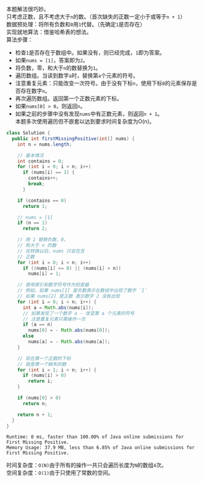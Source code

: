 本题解法很巧妙。  
只考虑正数，且不考虑大于`n`的数。（首次缺失的正数一定小于或等于`n + 1`）  
数据预处理：将所有负数和`0`用`1`代替。（先确定`1`是否存在）  
实现就地算法：借鉴哈希表的想法。  
算法步骤：
- 检查`1`是否存在于数组中。如果没有，则已经完成，`1`即为答案。
- 如果`nums = [1]`，答案即为`2`。
- 将负数，零，和大于`n`的数替换为`1`。
- 遍历数组。当读到数字`a`时，替换第`a`个元素的符号。
- 注意重复元素：只能改变一次符号。由于没有下标`n`，使用下标`0`的元素保存是否存在数字`n`。
- 再次遍历数组。返回第一个正数元素的下标。
- 如果`nums[0] > 0`，则返回`n`。
- 如果之前的步骤中没有发现`nums`中有正数元素，则返回`n + 1`。  
本题多次使用遍历但不嵌套以达到要求时间复杂度为O(n)。
```java
class Solution {
  public int firstMissingPositive(int[] nums) {
    int n = nums.length;

    // 基本情况
    int contains = 0;
    for (int i = 0; i < n; i++)
      if (nums[i] == 1) {
        contains++;
        break;
      }

    if (contains == 0)
      return 1;

    // nums = [1]
    if (n == 1)
      return 2;

    // 用 1 替换负数，0，
    // 和大于 n 的数
    // 在转换以后，nums 只会包含
    // 正数
    for (int i = 0; i < n; i++)
      if ((nums[i] <= 0) || (nums[i] > n))
        nums[i] = 1;

    // 使用索引和数字符号作为检查器
    // 例如，如果 nums[1] 是负数表示在数组中出现了数字 `1`
    // 如果 nums[2] 是正数 表示数字 2 没有出现
    for (int i = 0; i < n; i++) {
      int a = Math.abs(nums[i]);
      // 如果发现了一个数字 a - 改变第 a 个元素的符号
      // 注意重复元素只需操作一次
      if (a == n)
        nums[0] = - Math.abs(nums[0]);
      else
        nums[a] = - Math.abs(nums[a]);
    }

    // 现在第一个正数的下标
    // 就是第一个缺失的数
    for (int i = 1; i < n; i++) {
      if (nums[i] > 0)
        return i;
    }

    if (nums[0] > 0)
      return n;

    return n + 1;
  }
}
```
```
Runtime: 0 ms, faster than 100.00% of Java online submissions for First Missing Positive.
Memory Usage: 37.9 MB, less than 6.85% of Java online submissions for First Missing Positive.
```
时间复杂度：`O(N)`由于所有的操作一共只会遍历长度为`N`的数组`4`次。  
空间复杂度：`O(1)`由于只使用了常数的空间。
